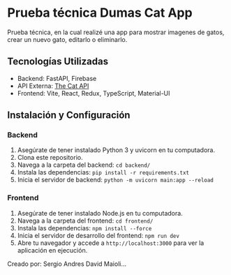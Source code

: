 # Prueba técnica Dumas Cat App

Prueba técnica, en la cual realizé una app para mostrar imagenes de gatos, crear un nuevo gato, editarlo o eliminarlo.

## Tecnologías Utilizadas

- Backend: FastAPI, Firebase
- API Externa: [The Cat API](https://thecatapi.com/)
- Frontend: Vite, React, Redux, TypeScript, Material-UI

## Instalación y Configuración

### Backend

1. Asegúrate de tener instalado Python 3 y uvicorn en tu computadora.
2. Clona este repositorio.
3. Navega a la carpeta del backend: `cd backend/`
4. Instala las dependencias: `pip install -r requirements.txt`
5. Inicia el servidor de backend: `python -m uvicorn main:app --reload`

### Frontend

1. Asegúrate de tener instalado Node.js en tu computadora.
2. Navega a la carpeta del frontend: `cd frontend/`
3. Instala las dependencias: `npm install --force`
4. Inicia el servidor de desarrollo del frontend: `npm run dev`
5. Abre tu navegador y accede a `http://localhost:3000` para ver la aplicación en ejecución.

Creado por: Sergio Andres David Maioli...




